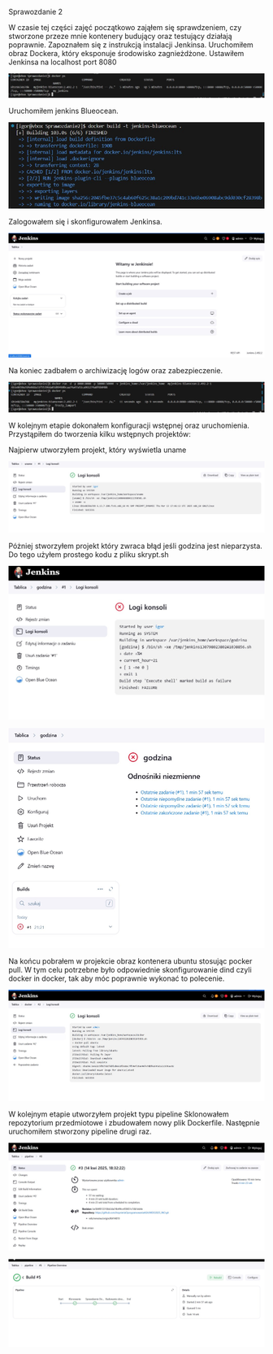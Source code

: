 Sprawozdanie 2

W czasie tej części zajęć początkowo zająłem się sprawdzeniem, czy stworzone przeze mnie kontenery budujący oraz testujący działają poprawnie.
Zapoznałem się z instrukcją instalacji Jenkinsa. Uruchomiłem obraz Dockera, który eksponuje środowisko zagnieżdżone. Ustawiłem Jenkinsa na localhost port 8080

![screen_uruchomienie_jenkinsa](do_uruchomienia_jenkinsa_lab5.jpg)

Uruchomiłem jenkins Blueocean. 

![screen_jenkins_blueocean](jenkins_blueocean_lab5.jpg)

Zalogowałem się i skonfigurowałem Jenkinsa.

![screen_logowanie_jenkins](logowanie_jenkins_lab5.jpg)

Na koniec zadbałem o archiwizację logów oraz zabezpieczenie.

![screen_zabezpieczenie_jenkinsa](wolumen_zabezpieczenie_jenkinsa_lab5.jpg)

W kolejnym etapie dokonałem konfiguracji wstępnej oraz uruchomienia. Przystąpiłem do tworzenia kilku wstępnych projektów:

Najpierw utworzyłem projekt, który wyświetla uname

![screen_uname](uname_a_lab5.jpg)

Póżniej stworzyłem projekt który zwraca błąd jeśli godzina jest nieparzysta. Do tego użyłem prostego kodu z pliku skrypt.sh

![screen_godzina](godzina_lab5.jpg)

![screen_godzina](godzina_blad_lab5.jpg)

Na końcu pobrałem w projekcie obraz kontenera ubuntu stosując pocker pull. W tym celu potrzebne było odpowiednie skonfigurowanie dind czyli docker in docker, tak aby móc poprawnie wykonać to polecenie.

![screen_dind](jenkins_dind_lab5.jpg)

W kolejnym etapie utworzyłem projekt typu pipeline
Sklonowałem repozytorium przedmiotowe i zbudowałem  nowy plik Dockerfile. Następnie uruchomiłem stworzony pipeline drugi raz.

![screen_pipeline_docker1](pipeline_docker_run1_lab5.jpg)

![screen_pipeline_docker_output](pipeline-docker_output_lab5.jpg)